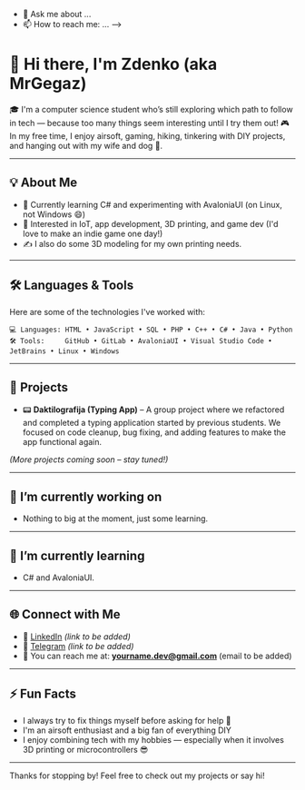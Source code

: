 
- 💬 Ask me about ...
- 📫 How to reach me: ...
-->

# 👋 Hi there, I'm Zdenko (aka MrGegaz)

🎓 I'm a computer science student who’s still exploring which path to follow in tech — because too many things seem interesting until I try them out!
🎮 In my free time, I enjoy airsoft, gaming, hiking, tinkering with DIY projects, and hanging out with my wife and dog 🐶.

---

## 💡 About Me
- 🔭 Currently learning C# and experimenting with AvaloniaUI (on Linux, not Windows 😄)
- 🧠 Interested in IoT, app development, 3D printing, and game dev (I'd love to make an indie game one day!)
- ✍️ I also do some 3D modeling for my own printing needs.

---

## 🛠️ Languages & Tools
Here are some of the technologies I've worked with:

```text
💻 Languages: HTML • JavaScript • SQL • PHP • C++ • C# • Java • Python
🛠️ Tools:     GitHub • GitLab • AvaloniaUI • Visual Studio Code • JetBrains • Linux • Windows
```

---

## 📌 Projects
- 📟 **Daktilografija (Typing App)** – A group project where we refactored and completed a typing application started by previous students.
  We focused on code cleanup, bug fixing, and adding features to make the app functional again.

_(More projects coming soon – stay tuned!)_

---

## 🔭 I’m currently working on
- Nothing to big at the moment, just some learning.

---

## 🌱 I’m currently learning
- C# and AvaloniaUI.

---

## 🌐 Connect with Me
- 🔗 [LinkedIn](#) *(link to be added)*
- 🔗 [Telegram](#) *(link to be added)*
- 📧 You can reach me at: **yourname.dev@gmail.com** (email to be added)

---

## ⚡ Fun Facts
- I always try to fix things myself before asking for help 🔧
- I'm an airsoft enthusiast and a big fan of everything DIY
- I enjoy combining tech with my hobbies — especially when it involves 3D printing or microcontrollers 😎

---

Thanks for stopping by! Feel free to check out my projects or say hi!

